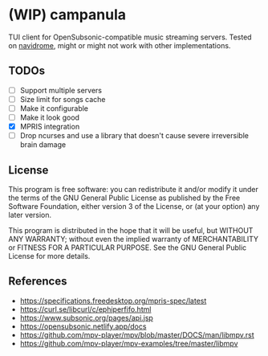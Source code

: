 # (WIP) campanula
TUI client for OpenSubsonic-compatible music streaming servers.
Tested on [navidrome], might or might not work with other implementations.

## TODOs
- [ ] Support multiple servers
- [ ] Size limit for songs cache
- [ ] Make it configurable
- [ ] Make it look good
- [x] MPRIS integration
- [ ] Drop ncurses and use a library that doesn't cause severe irreversible brain damage

## License
This program is free software: you can redistribute it and/or modify
it under the terms of the GNU General Public License as published by
the Free Software Foundation, either version 3 of the License, or
(at your option) any later version.

This program is distributed in the hope that it will be useful,
but WITHOUT ANY WARRANTY; without even the implied warranty of
MERCHANTABILITY or FITNESS FOR A PARTICULAR PURPOSE. See the
GNU General Public License for more details.

## References
- https://specifications.freedesktop.org/mpris-spec/latest
- https://curl.se/libcurl/c/ephiperfifo.html
- https://www.subsonic.org/pages/api.jsp
- https://opensubsonic.netlify.app/docs
- https://github.com/mpv-player/mpv/blob/master/DOCS/man/libmpv.rst
- https://github.com/mpv-player/mpv-examples/tree/master/libmpv

[navidrome]: https://github.com/navidrome/navidrome

